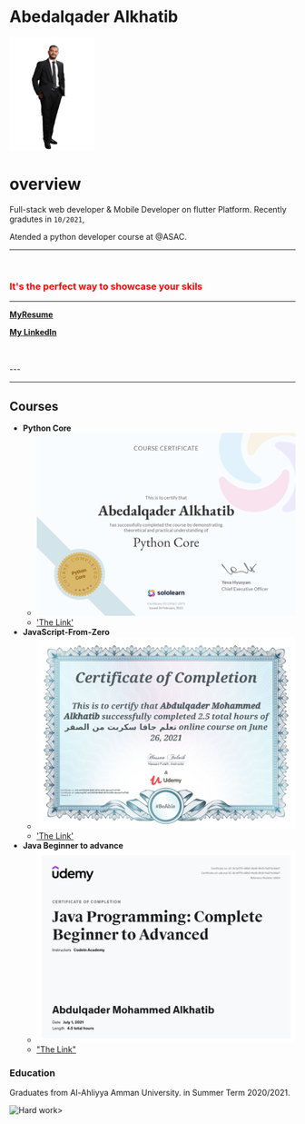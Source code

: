 # Abedalqader Alkhatib

<img src="./PersonalImages/12501-removebg-preview.png" alt="my photo" width="150px" height="200px"/>


<br>
<h1>overview</h1> 

 <span>Full-stack web developer & Mobile Developer on flutter Platform.
  Recently gradutes in `10/2021`,

  Atended a python developer course at @ASAC.
</span>

---

<br>

<h3><span style="color:red">  It's the perfect way to showcase your skils   </span></h3>

---

[**MyResume** ](./Abedalqader_Cv%20(1).pdf)

[**My LinkedIn** ](https://www.linkedin.com/in/abdulqader-alkhatib-850453216/)

<br>
<br>
---



---

## Courses 

- **Python Core**
    * ![Python Core ](./Python-Core-Certificate-sololearn.png)
    * ['The Link'](https://www.sololearn.com/certificates/course/en/25119367/1073/landscape/png)
- **JavaScript-From-Zero**
    * ![JavaScript](./javascript-from-zero.jpg)
    * ['The Link'](https://www.udemy.com/certificate/UC-e41f4336-f6b8-481b-bff4-abcecf1cf7b8/)
- **Java Beginner to advance**
    * !["Java"](./java-begginer-to-advanced.jpg)
    * ["The Link"](https://www.udemy.com/certificate/UC-9c1af715-d9b0-4bd8-8fc9-f1a011e1dde7/)

### Education

Graduates from Al-Ahliyya Amman University.
in Summer Term 2020/2021.

<img alt='Hard work' src="https://media-exp1.licdn.com/dms/image/C4D22AQEMa5XzInjC2g/feedshare-shrink_2048_1536/0/1646236485723?e=1655942400&v=beta&t=avklr_M5kULJ1-lSPe0lsbKVXMNboZawizLcfXCHasM" width="709px" height= "1540px"/>>
